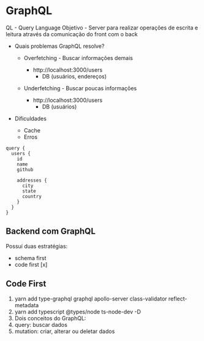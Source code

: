 # GraphQL

QL - Query Language
Objetivo - Server para realizar operações de escrita e leitura através da comunicação do front com o back

- Quais problemas GraphQL resolve?

  - Overfetching - Buscar informações demais

    - http://localhost:3000/users
      - DB (usuários, endereços)

  - Underfetching - Buscar poucas informações
    - http://localhost:3000/users
      - DB (usuários)

- Dificuldades
  - Cache
  - Erros

```gql
query {
  users {
    id
    name
    github

    addresses {
      city
      state
      country
    }
  }
}
```

## Backend com GraphQL

Possuí duas estratégias:

- schema first
- code first [x]

## Code First

1. yarn add type-graphql graphql apollo-server class-validator reflect-metadata
2. yarn add typescript @types/node ts-node-dev -D
3. Dois conceitos do GraphQL:
4. query: buscar dados
5. mutation: criar, alterar ou deletar dados

<!-- 00:53:00 -->
